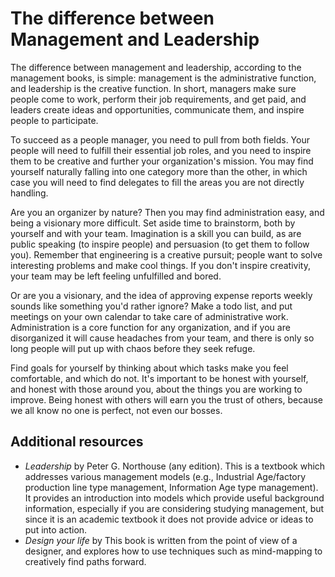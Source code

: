 # The difference between Management and Leadership

The difference between management and leadership, according to the management books, is simple:
management is the administrative function, and leadership is the creative function. In short,
managers make sure people come to work, perform their job requirements, and get paid, and
leaders create ideas and opportunities, communicate them, and inspire people to participate.

To succeed as a people manager, you need to pull from both fields. Your people will need to
fulfill their essential job roles, and you need to inspire them to be creative and further
your organization's mission.  You may find yourself naturally falling
into one category more than the other, in which case you will need to find delegates to fill
the areas you are not directly handling. 

Are you an organizer by nature? Then you may find administration easy, and being a visionary
more difficult. Set aside time to brainstorm, both by yourself and with your team. Imagination
is a skill you can build, as are public speaking (to inspire people) and persuasion (to get
them to follow you). Remember that engineering is a creative pursuit; people want to solve
interesting problems and make cool things. If you don't inspire creativity, your team may be
left feeling unfulfilled and bored.

Or are you a visionary, and the idea of approving expense reports weekly sounds like something
you'd rather ignore? Make a todo list, and put meetings on your own calendar to take care of
administrative work. Administration is a core function for any organization, and if you are
disorganized it will cause headaches from your team, and there is only so long people will
put up with chaos before they seek refuge.

Find goals for yourself by thinking about which tasks make you feel comfortable, and which do
not. It's important to be honest with yourself, and honest with those around you, about the
things you are working to improve. Being honest with others will earn you the trust of others,
because we all know no one is perfect, not even our bosses.

## Additional resources

* _Leadership_ by Peter G. Northouse (any edition). 
  This is a textbook which addresses various management models (e.g., Industrial Age/factory 
  production line type management, Information Age type management). It provides an introduction
  into models which provide useful background information, especially if you are considering 
  studying management, but since it 
  is an academic textbook it does not provide advice or ideas to put into action.
* _Design your life_ by 
  This book is written from the point of view of a designer, and explores how to use 
  techniques such as mind-mapping to creatively find paths forward. 
